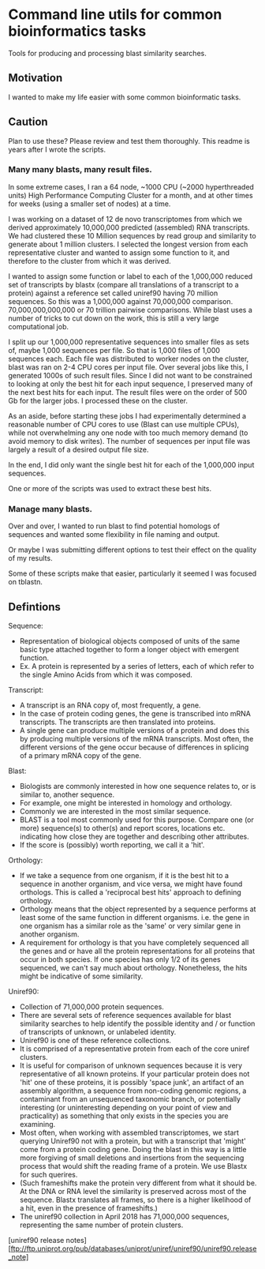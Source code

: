 # Command line utils for common bioinformatics tasks

Tools for producing and processing blast similarity searches.

## Motivation

I wanted to make my life easier with some common bioinformatic tasks.

## Caution

Plan to use these? Please review and test them thoroughly. This 
readme is years after I wrote the scripts.

### Many many blasts, many result files.

In some extreme cases, I ran a 64 node, ~1000 CPU (~2000 hyperthreaded units) 
High Performance Computing Cluster for a month, and at other times for 
weeks (using a smaller set of nodes) at a time.

I was working on a dataset of 12 de novo transcriptomes from which we 
derived approximately 10,000,000 predicted (assembled) RNA transcripts. We had 
clustered these 10 Million sequences by read group and similarity to 
generate about 1 million clusters. I selected the longest version from 
each representative cluster and wanted to assign some function to it, 
and therefore to the cluster from which it was derived.

I wanted to assign some function or label to each of the 1,000,000 
reduced set of transcripts by blastx (compare all translations of a 
transcript to a protein) against a reference set called uniref90 having
70 million sequences. So this was a 1,000,000 against 70,000,000
comparison. 70,000,000,000,000 or 70 trillion pairwise comparisons. While 
blast uses a number of tricks to cut down on the work, this is still a 
very large computational job. 

I split up our 1,000,000 representative sequences into smaller files as sets of, 
maybe 1,000 sequences per file. So that is 1,000 files of 1,000 sequences each. 
Each file was distributed to worker nodes on the cluster, blast was ran on 2-4 CPU
cores per input file. Over several jobs like this, I generated 
1000s of such result files. Since I did not want to 
be constrained to looking at only the best hit for each input sequence, 
I preserved many of the next best hits for each input. The result files were
on the order of 500 Gb for the larger jobs. I processed these on the cluster.

As an aside, before starting these jobs I had experimentally 
determined a reasonable number of CPU cores to use (Blast can use 
multiple CPUs), while not overwhelming any one node with too much 
memory demand (to avoid memory to disk writes). The number of sequences 
per input file was largely a result of a desired output file size.

In the end, I did only want the single best hit for each of the 1,000,000
input sequences.

One or more of the scripts was used to extract these best hits.

### Manage many blasts.

Over and over, I wanted to run blast to find potential
homologs of sequences and wanted some flexibility in file 
naming and output.

Or maybe I was submitting different options to test their effect on
the quality of my results.

Some of these scripts make that easier, particularly it seemed
I was focused on tblastn.

## Defintions

Sequence: 

- Representation of biological objects composed of units of the same basic type attached together to form a
longer object with emergent function.
- Ex. A protein is represented by a series of letters, each of which refer
to the single Amino Acids from which it was composed.

Transcript:

- A transcript is an RNA copy of, most frequently, a gene. 
- In the case of protein coding genes, the gene is transcribed into mRNA transcripts. The 
transcripts are then translated into proteins. 
- A single gene can produce multiple versions of a protein and does this by producing multiple versions
of the mRNA transcripts. Most often, the different versions of the gene
occur because of differences in splicing of a primary mRNA copy of the gene.

Blast:

- Biologists are commonly interested in how one sequence relates to, 
or is similar to, another sequence.
- For example, one might be interested in homology and orthology. 
- Commonly we are interested in the most similar sequence.
- BLAST is a tool most commonly used for this purpose. Compare one 
(or more) sequence(s) to other(s) and report scores, locations 
etc. indicating how close they are together and describing other attributes.
- If the score is (possibly) worth reporting, we call it a 'hit'.

Orthology:

- If we take a sequence from one organism, if it is the best hit to a sequence 
in another organism, and vice versa, we might have found orthologs. This is 
called a 'reciprocal best hits' approach to defining orthology.
- Orthology means that the object represented by a sequence performs at 
least some of the same function in different organisms. i.e. the gene 
in one organism has a similar role as the 'same' or very similar gene 
in another organism.
- A requirement for orthology is that you have completely sequenced all the 
genes and or have all the protein representations for all proteins that occur 
in both species. If one species has only 1/2 of its genes sequenced, we can't 
say much about orthology. Nonetheless, the hits might be indicative of some 
similarity.

Uniref90:

- Collection of 71,000,000 protein sequences.
- There are several sets of reference sequences available for blast similarity
searches to help identify the possible identity and / or function of 
transcripts of unknown, or unlabeled identity.
- Uniref90 is one of these reference collections. 
- It is comprised of a representative protein 
from each of the core uniref clusters. 
- It is useful for comparison of
unknown sequences because it is very representative of all known proteins.
If your particular protein does not 'hit' one of these proteins, it is 
possibly 'space junk', an artifact of an assembly algorithm, a sequence from non-coding genomic regions, a 
contaminant from an unsequenced taxonomic branch, or potentially 
interesting (or uninteresting depending on your point of 
view and practicality) as something that only exists in the species you
are examining. 
- Most often, when working with assembled transcriptomes, we start querying 
Uniref90 not with a protein, but with a transcript that 'might' come from a protein coding gene. Doing the blast in this way is a little more 
forgiving of small deletions and insertions from the sequencing process that
would shift the reading frame of a protein. We use Blastx for such querires.
- (Such frameshifts make the protein 
very different from what it should be. At the DNA or RNA level the similarity
is preserved across most of the sequence. Blastx translates all frames, so
there is a higher likelihood of a hit, even in the presence of frameshifts.)
- The uniref90 collection in April 2018 has 71,000,000 sequences, 
representing the same number of protein clusters. 

[uniref90 release notes][ftp://ftp.uniprot.org/pub/databases/uniprot/uniref/uniref90/uniref90.release_note]
